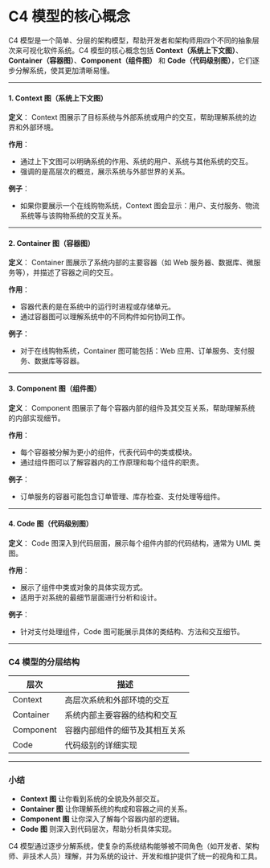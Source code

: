 # C4 模型的核心概念

C4 模型是一个简单、分层的架构模型，帮助开发者和架构师用四个不同的抽象层次来可视化软件系统。C4 模型的核心概念包括 **Context（系统上下文图）**、**Container（容器图）**、**Component（组件图）** 和 **Code（代码级别图）**，它们逐步分解系统，使其更加清晰易懂。

---

#### 1. Context 图（系统上下文图）

**定义**：
Context 图展示了目标系统与外部系统或用户的交互，帮助理解系统的边界和外部环境。

**作用**：
- 通过上下文图可以明确系统的作用、系统的用户、系统与其他系统的交互。
- 强调的是高层次的概览，展示系统与外部世界的关系。

**例子**：
- 如果你要展示一个在线购物系统，Context 图会显示：用户、支付服务、物流系统等与该购物系统的交互关系。

---

#### 2. Container 图（容器图）

**定义**：
Container 图展示了系统内部的主要容器（如 Web 服务器、数据库、微服务等），并描述了容器之间的交互。

**作用**：
- 容器代表的是在系统中的运行时进程或存储单元。
- 通过容器图可以理解系统中的不同构件如何协同工作。
  
**例子**：
- 对于在线购物系统，Container 图可能包括：Web 应用、订单服务、支付服务、数据库等容器。

---

#### 3. Component 图（组件图）

**定义**：
Component 图展示了每个容器内部的组件及其交互关系，帮助理解系统的内部实现细节。

**作用**：
- 每个容器被分解为更小的组件，代表代码中的类或模块。
- 通过组件图可以了解容器内的工作原理和每个组件的职责。

**例子**：
- 订单服务的容器可能包含订单管理、库存检查、支付处理等组件。

---

#### 4. Code 图（代码级别图）

**定义**：
Code 图深入到代码层面，展示每个组件内部的代码结构，通常为 UML 类图。

**作用**：
- 展示了组件中类或对象的具体实现方式。
- 适用于对系统的最细节层面进行分析和设计。

**例子**：
- 针对支付处理组件，Code 图可能展示具体的类结构、方法和交互细节。

---

### C4 模型的分层结构

| 层次 | 描述 |
|-----|-----|
| Context | 高层次系统和外部环境的交互 |
| Container | 系统内部主要容器的结构和交互 |
| Component | 容器内部组件的细节及其相互关系 |
| Code | 代码级别的详细实现 |

---

### 小结

- **Context 图** 让你看到系统的全貌及外部交互。
- **Container 图** 让你理解系统的构成和容器之间的关系。
- **Component 图** 让你深入了解每个容器内部的逻辑。
- **Code 图** 则深入到代码层次，帮助分析具体实现。

C4 模型通过逐步分解系统，使复杂的系统结构能够被不同角色（如开发者、架构师、非技术人员）理解，并为系统的设计、开发和维护提供了统一的视角和工具。
